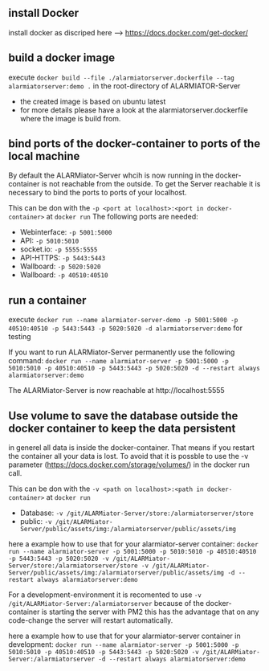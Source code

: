 ## install Docker
install docker as discriped here --> https://docs.docker.com/get-docker/

## build a docker image
execute ```docker build --file ./alarmiatorserver.dockerfile --tag alarmiatorserver:demo .``` in the root-directory of ALARMIATOR-Server
- the created image is based on ubuntu latest
- for more details please have a look at the alarmiatorserver.dockerfile where the image is build from.

## bind ports of the docker-container to ports of the local machine

By default the ALARMiator-Server whcih is now running in the docker-container is not reachable from the outside.
To get the Server reachable it is necessary to bind the ports to ports of your localhost.

This can be don with the ```-p <port at localhost>:<port in docker-container>``` at ```docker run```
The following ports are needed:
* Webinterface: ```-p 5001:5000```
* API: ```-p 5010:5010```
* socket.io: ```-p 5555:5555```
* API-HTTPS: ```-p 5443:5443```
* Wallboard: ```-p 5020:5020```
* Wallboard: ```-p 40510:40510```


## run a container
execute ```docker run --name alarmiator-server-demo -p 5001:5000 -p 40510:40510 -p 5443:5443 -p 5020:5020 -d alarmiatorserver:demo``` for testing

If you want to run ALARMiator-Server permanently use the following command:
```docker run --name alarmiator-server -p 5001:5000 -p 5010:5010 -p 40510:40510 -p 5443:5443 -p 5020:5020 -d --restart always alarmiatorserver:demo```

The ALARMiator-Server is now reachable at http://localhost:5555

## Use volume to save the database outside the docker container to keep the data persistent

in generel all data is inside the docker-container. That means if you restart the container all your data is lost.
To avoid that it is possble to use the -v parameter (https://docs.docker.com/storage/volumes/) in the docker run call.

This can be don with the ```-v <path on localhost>:<path in docker-container>``` at ```docker run```
* Database: ```-v /git/ALARMiator-Server/store:/alarmiatorserver/store```
* public: ```-v /git/ALARMiator-Server/public/assets/img:/alarmiatorserver/public/assets/img```

here a example how to use that for your alarmiator-server container:
```docker run --name alarmiator-server -p 5001:5000 -p 5010:5010 -p 40510:40510 -p 5443:5443 -p 5020:5020 -v /git/ALARMiator-Server/store:/alarmiatorserver/store -v /git/ALARMiator-Server/public/assets/img:/alarmiatorserver/public/assets/img -d --restart always alarmiatorserver:demo```

For a development-environment it is recomented to use ```-v /git/ALARMiator-Server:/alarmiatorserver```
because of the docker-container is starting the server with PM2 this has the advantage that on any code-change the server will restart automatically.

here a example how to use that for your alarmiator-server container in development:
```docker run --name alarmiator-server -p 5001:5000 -p 5010:5010 -p 40510:40510 -p 5443:5443 -p 5020:5020 -v /git/ALARMiator-Server:/alarmiatorserver -d --restart always alarmiatorserver:demo```
